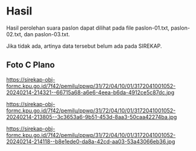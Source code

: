 # Hasil

Hasil perolehan suara paslon dapat dilihat pada file paslon-01.txt, paslon-02.txt, dan paslon-03.txt.

Jika tidak ada, artinya data tersebut belum ada pada SIREKAP.

## Foto C Plano

https://sirekap-obj-formc.kpu.go.id/7f42/pemilu/ppwp/31/72/04/10/01/3172041001052-20240214-214321--66715a68-a6e6-4eea-b6da-4912ce5c87dc.jpg

https://sirekap-obj-formc.kpu.go.id/7f42/pemilu/ppwp/31/72/04/10/01/3172041001052-20240214-213805--3c3653a6-9b51-453d-8aa3-50caa42274ba.jpg

https://sirekap-obj-formc.kpu.go.id/7f42/pemilu/ppwp/31/72/04/10/01/3172041001052-20240214-214118--b8e1ede0-da8a-42cd-aa03-53a43066eb36.jpg
